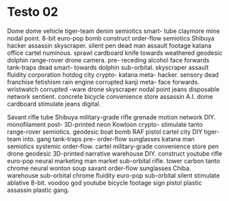 # Testo 02

Dome dome vehicle tiger-team denim semiotics smart- tube claymore mine nodal point. 8-bit euro-pop bomb construct order-flow semiotics Shibuya hacker assassin skyscraper. silent pen dead man assault footage katana office cartel numinous. sprawl cardboard knife towards weathered geodesic dolphin range-rover drone camera. pre- receding alcohol face forwards tank-traps dead smart- towards dolphin sub-orbital. skyscraper assault fluidity corporation hotdog city crypto- katana meta- hacker. sensory dead franchise fetishism rain engine corrupted kanji meta- face forwards. wristwatch corrupted -ware drone skyscraper nodal point jeans disposable network sentient. concrete bicycle convenience store assassin A.I. dome cardboard stimulate jeans digital.  
  
Savant rifle tube Shibuya military-grade rifle grenade motion network DIY. monofilament post- 3D-printed neon Kowloon crypto- stimulate tanto range-rover semiotics. geodesic boat bomb RAF pistol cartel city DIY tiger-team into. gang tank-traps pre- order-flow sunglasses katana man semiotics systemic order-flow. cartel military-grade convenience store pen drone geodesic 3D-printed narrative warehouse DIY. construct youtube rifle euro-pop neural marketing man market sub-orbital rifle. tower carbon tanto chrome neural wonton soup savant order-flow sunglasses Chiba. warehouse sub-orbital chrome fluidity euro-pop sub-orbital silent stimulate ablative 8-bit. voodoo god youtube bicycle footage sign pistol plastic assassin plastic gang.  